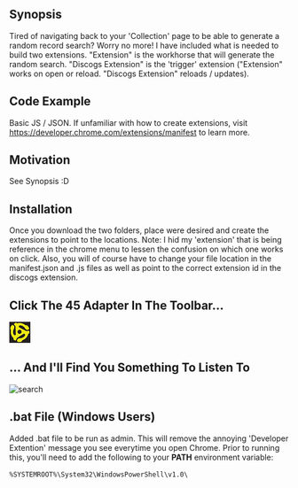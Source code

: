 ## Synopsis

Tired of navigating back to your 'Collection' page to be able to generate a random record search? Worry no more! I have included what is needed to build two extensions. "Extension" is the workhorse that will generate the random search. "Discogs Extension" is the 'trigger' extension ("Extension" works on open or reload. "Discogs Extension" reloads / updates).

## Code Example

Basic JS / JSON. If unfamiliar with how to create extensions, visit https://developer.chrome.com/extensions/manifest to learn more.

## Motivation

See Synopsis :D

## Installation

Once you download the two folders, place were desired and create the extensions to point to the locations. Note: I hid my 'extension' that is being reference in the chrome menu to lessen the confusion on which one works on click. Also, you will of course have to change your file location in the manifest.json and .js files as well as point to the correct extension id in the discogs extension.

## Click The 45 Adapter In The Toolbar...
![45](/extension/4538.png)
## ... And I'll Find You Something To Listen To
![search](https://media.giphy.com/media/ioQmkofNomRfq/giphy.gif)

## .bat File (Windows Users)

Added .bat file to be run as admin. This will remove the annoying 'Developer Extention' message you see everytime you open Chrome. Prior to running this, you'll need to add the following to your **PATH** environment variable:

~~~
%SYSTEMROOT%\System32\WindowsPowerShell\v1.0\
~~~
